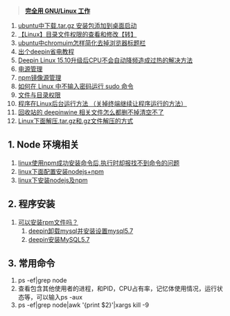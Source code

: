 > **[完全用 GNU/Linux 工作](https://www.w3cschool.cn/working_on_gnu_linux/?)**                       

1. [ubuntu中下载.tar.gz 安装包添加到桌面启动](https://blog.csdn.net/qq_35191331/article/details/79927168)
2. [【Linux】目录文件权限的查看和修改【转】](https://www.cnblogs.com/sxdcgaq8080/p/7498906.html)
3. [ubuntu中chromuim怎样简化去掉浏览器标题栏 ](https://jingyan.baidu.com/article/f54ae2fcd46cb41e92b8490c.html)
4. [出个deepin省电教程](https://bbs.deepin.org/forum.php?mod=viewthread&tid=157907)
5. [Deepin Linux 15.10升级后CPU不会自动降频造成过热的解决方法](http://tieba.baidu.com/p/6118788145)
6. [电源管理](https://wiki.deepin.org/wiki/%E7%94%B5%E6%BA%90%E7%AE%A1%E7%90%86)
7. [npm镜像源管理](https://www.jianshu.com/p/66f97cadd1eb)
8. [如何在 Linux 中不输入密码运行 sudo 命令](<https://linux.cn/article-8172-1.html>)
9. [文件与目录权限](https://wiki.deepin.org/wiki/文件与目录权限)
10. [程序在Linux后台运行方法 （关掉终端继续让程序运行的方法）](<https://blog.csdn.net/yuhan61659/article/details/82790727>)
11. [回收站的 deepinwine 相关文件怎么都删不掉清空不了](<https://bbs.deepin.org/forum.php?mod=viewthread&tid=178838>)
12. [Linux下面解压.tar.gz和.gz文件解压的方式](<https://blog.csdn.net/Sky786905664/article/details/80927013>)

## 1. Node 环境相关

1. [linux使用npm成功安装命令后,执行时却报找不到命令的问题](https://www.cnblogs.com/luweib/p/9059053.html)
3. [linux下面配置安装nodejs+npm](https://www.cnblogs.com/lizhug/p/3150773.html)
3. [linux下安装nodejs及npm](https://www.cnblogs.com/wuyoucao/p/7011666.html)

## 2. 程序安装

1. [可以安装rpm文件吗？](<https://bbs.deepin.org/forum.php?mod=viewthread&tid=167787>)
   1. [deepin卸载mysql并安装设置mysql5.7](https://www.cnblogs.com/jason1990/p/9948091.html)
   2. [deepin安装MySQL5.7](<https://blog.csdn.net/sinat_37064286/article/details/82224562>)

## 3. 常用命令
1. ps -ef|grep node
2. 查看包含其他使用者的进程，和PID，CPU占有率，记忆体使用情况，运行状态等，可以输入ps -aux
3. ps -ef|grep node|awk '{print $2}'|xargs kill -9
